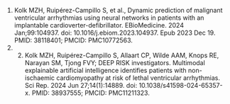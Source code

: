1. Kolk MZH, Ruipérez-Campillo S, et al., Dynamic prediction of malignant ventricular arrhythmias using neural networks in patients with an implantable cardioverter-defibrillator. EBioMedicine. 2024 Jan;99:104937. doi: 10.1016/j.ebiom.2023.104937. Epub 2023 Dec 19. PMID: 38118401; PMCID: PMC10772563.
2. 2. Kolk MZH, Ruipérez-Campillo S, Allaart CP, Wilde AAM, Knops RE, Narayan SM, Tjong FVY; DEEP RISK investigators. Multimodal explainable artificial intelligence identifies patients with non-ischaemic cardiomyopathy at risk of lethal ventricular arrhythmias. Sci Rep. 2024 Jun 27;14(1):14889. doi: 10.1038/s41598-024-65357-x. PMID: 38937555; PMCID: PMC11211323.
